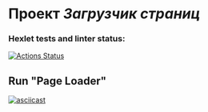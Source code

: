 # Проект *Загрузчик страниц*

### Hexlet tests and linter status:
[![Actions Status](https://github.com/RD1878/frontend-testing-react-project-lvl1/workflows/hexlet-check/badge.svg)](https://github.com/RD1878/frontend-testing-react-project-lvl1/actions)

## Run "Page Loader"
[![asciicast](https://asciinema.org/a/II22w5oJC7dg3u78nNCYDS2ts.svg)](https://asciinema.org/a/II22w5oJC7dg3u78nNCYDS2ts)
